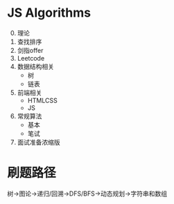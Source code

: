 # JS Algorithms    
0. 理论
1. 查找排序    
2. 剑指offer  
3. Leetcode
4. 数据结构相关  
    - 树  
    - 链表  
5. 前端相关       
    - HTMLCSS  
    - JS  
6. 常规算法  
    - 基本  
    - 笔试  
7. 面试准备浓缩版  
  
# 刷题路径
树->图论->递归/回溯->DFS/BFS->动态规划->字符串和数组